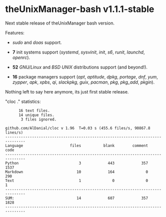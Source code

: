 # theUnixManager-bash v1.1.1-stable

Next stable release of theUnixManager bash version.

Features:
 
* _sudo_ and _doas_ support.

* **7** init systems support (_systemd_, _sysvinit_, _init_, _s6_, _runit_, _launchd_, _openrc_).

* **52** _GNU/Linux_ and _BSD UNIX_ distributions support (and beyond!).

* **16** package managers support (_apt_, _aptitude_, _dpkg_, _portage_, _dnf_, _yum_, _zypper_, _apk_, _xpbs_, _qi_, _slackpkg_, _guix_, _pacman_, _pkg_, _pkg_add_, _pkgin_).

Nothing left to say here anymore, its just first stable release.

"cloc ." statistics:

```text
      16 text files.
      14 unique files.                              
       3 files ignored.

github.com/AlDanial/cloc v 1.96  T=0.03 s (455.6 files/s, 90867.8 lines/s)
-------------------------------------------------------------------------------
Language                     files          blank        comment           code
-------------------------------------------------------------------------------
Python                           3            443            357           1537
Markdown                        10            164              0            290
Text                             1              0              0              1
-------------------------------------------------------------------------------
SUM:                            14            607            357           1828
-------------------------------------------------------------------------------
```
